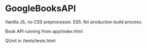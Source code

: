 # GoogleBooksAPI

Vanilla JS, no CSS preprocessor. ES5. No production build process.

Book API running from app/index.html

QUnit in /tests/tests.html